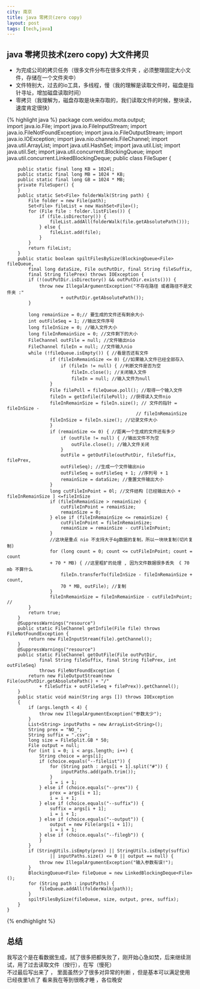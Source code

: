 ```yaml
---
city: 南京
title: java 零拷贝(zero copy)  
layout: post  
tags: [tech,java] 
---
```



java 零拷贝技术(zero copy) 大文件拷贝
---------------------------------------
+ 为完成公司的拷贝任务（很多文件分布在很多文件夹 ，必须整理固定大小文件，存储在一个文件夹中）  
+ 文件特别大，过去的io工具，多线程，慢（我的理解是读取文件时，磁盘是指针寻址，增加磁盘读取时间）  
+ 零拷贝（我理解为，磁盘存取是块来存取的，我们读取文件的时候，整块读，速度肯定很快）  

{% highlight java %}
        package com.weidou.mota.output;      
        import java.io.File;
        import java.io.FileInputStream;
        import java.io.FileNotFoundException;
        import java.io.FileOutputStream;
        import java.io.IOException;
        import java.nio.channels.FileChannel;
        import java.util.ArrayList;
        import java.util.HashSet;
        import java.util.List;
        import java.util.Set;
        import java.util.concurrent.BlockingQueue;
        import java.util.concurrent.LinkedBlockingDeque;
        public class FileSuper {
    
        public static final long KB = 1024l;
        public static final long MB = 1024 * KB;
        public static final long GB = 1024 * MB;
        private FileSuper() {   
        }
        public static Set<File> folderWalk(String path) {
            File folder = new File(path);
            Set<File> fileList = new HashSet<File>();
            for (File file : folder.listFiles()) {
                if (file.isDirectory()) {
                    fileList.addAll(folderWalk(file.getAbsolutePath()));
                } else {
                    fileList.add(file);
                }
            }
            return fileList;
        }
        public static boolean spiltFilesBySize(BlockingQueue<File> fileQueue,
            final long dataSize, File outPutDir, final String fileSuffix,
            final String filePrex) throws IOException {
            if (!(outPutDir.isDirectory() && outPutDir.exists())) {
                throw new IllegalArgumentException("不存在路径 或者路径不是文件夹 :"
                        + outPutDir.getAbsolutePath());
            }
            
            long remainSize = 0;// 要生成的文件还有剩余大小
            int outFileSeq = 1; //输出文件序号
            long fileInSize = 0; //输入文件大小
            long fileInRemainSize = 0; //文件剩下的大小
            FileChannel outFile = null; //文件输出nio
            FileChannel fileIn = null; //文件输入nio
            while (!fileQueue.isEmpty()) { //看是否还有文件
                    if (fileInRemainSize <= 0) {//如果输入文件已经全部存入
                        if (fileIn != null) { //判断文件是否为空
                            fileIn.close(); //关闭输入文件
                            fileIn = null; //输入文件为null
                    }
                    File filePoll = fileQueue.poll(); //取得一个输入文件
                    fileIn = getInfile(filePoll); //获得读入文件nio
                    fileInRemainSize = fileIn.size(); // 文件的指针 = fileInSize -
                                                    // fileInRemainSize
                    fileInSize = fileIn.size(); //记录文件大小
                    }
                    if (remainSize <= 0) { //距离一个生成的文件还有多少
                        if (outFile != null) { //输出文件不为空
                            outFile.close(); //输入文件关闭
                        }
                        outFile = getOutFile(outPutDir, fileSuffix, filePrex,
                        outFileSeq); //生成一个文件输出nio
                        outFileSeq = outFileSeq + 1; //序列号 + 1
                        remainSize = dataSize; //重置文件输出大小
                    }
                    long cutFileInPoint = 0l; //文件结构 [已经输出大小 + fileInRemainSize ] <=fileInSize
                    if (fileInRemainSize > remainSize) { 
                        cutFileInPoint = remainSize;
                        remainSize = 0;
                    } else if (fileInRemainSize <= remainSize) {
                        cutFileInPoint = fileInRemainSize;
                        remainSize = remainSize - cutFileInPoint;
                    }
                    //这块是重点 nio 不支持大于4g数据的复制，所以一块块复制(切片复制)
                    for (long count = 0; count <= cutFileInPoint; count = count
                    + 70 * MB) { //这里粗犷的处理 , 因为文件数据很多丢失 《 70 mb 不算什么
                        fileIn.transferTo(fileInSize - fileInRemainSize + count,
                        70 * MB, outFile); //复制
                    }
                    fileInRemainSize = fileInRemainSize - cutFileInPoint; //
            }
            return true;
        }
        @SuppressWarnings("resource")
        public static FileChannel getInfile(File file) throws FileNotFoundException {
            return new FileInputStream(file).getChannel();
        }
        @SuppressWarnings("resource")
        public static FileChannel getOutFile(File outPutDir,
                final String fileSuffix, final String filePrex, int outFileSeq)
                throws FileNotFoundException {
            return new FileOutputStream(new File(outPutDir.getAbsolutePath() + "/"
                + fileSuffix + outFileSeq + filePrex)).getChannel();
        }
        public static void main(String args []) throws IOException
        {
            if (args.length < 4) {
                throw new IllegalArgumentException("参数太少");
            }
            List<String> inputPaths = new ArrayList<String>();
            String prex = "NO_";
            String suffix = ".csv";
            long size = FileSplit.GB * 50;
            File output = null;
            for (int i = 0; i < args.length; i++) {
                String choice = args[i];
                if (choice.equals("--filelist")) {
                    for (String path : args[i + 1].split("#")) {
                        inputPaths.add(path.trim());
                    }
                    i = i + 1;
                } else if (choice.equals("--prex")) {
                    prex = args[i + 1];
                    i = i + 1;
                } else if (choice.equals("--suffix")) {
                    suffix = args[i + 1];
                    i = i + 1;
                } else if (choice.equals("--output")) {
                    output = new File(args[i + 1]);
                    i = i + 1;
                } else if (choice.equals("--filegb")) { 
                }
            }
            if (StringUtils.isEmpty(prex) || StringUtils.isEmpty(suffix)
                    || inputPaths.size() <= 0 || output == null) {
                throw new IllegalArgumentException("输入参数有误!");
            }
            BlockingQueue<File> fileQueue = new LinkedBlockingDeque<File>();
            for (String path : inputPaths) {
                fileQueue.addAll(folderWalk(path));
            }
            spiltFilesBySize(fileQueue, size, output, prex, suffix);
        }
    }
{% endhighlight %}

总结
----------------------------
我写这个是在看数据生成，拭了很多把都失败了，刚开始心急如焚，后来继续测试，用了过去读取文件（按行），在写（慢死）  
不过最后写出来了 ， 里面虽然少了很多对异常的判断 ，但是基本可以满足使用  
已经夜里1点了 看来我在等到很晚才睡 ，各位晚安  